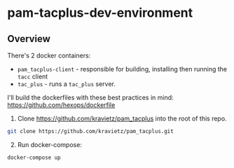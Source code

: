 # pam-tacplus-dev-environment



## Overview

There's 2 docker containers:
- `pam_tacplus-client` - responsible for building, installing then running the `tacc` client
- `tac_plus` - runs a `tac_plus` server.

I'll build the dockerfiles with these best practices in mind: https://github.com/hexops/dockerfile

1. Clone https://github.com/kravietz/pam_tacplus into the root of this repo.

```bash
git clone https://github.com/kravietz/pam_tacplus.git
```

2. Run docker-compose:
```bash
docker-compose up
```
